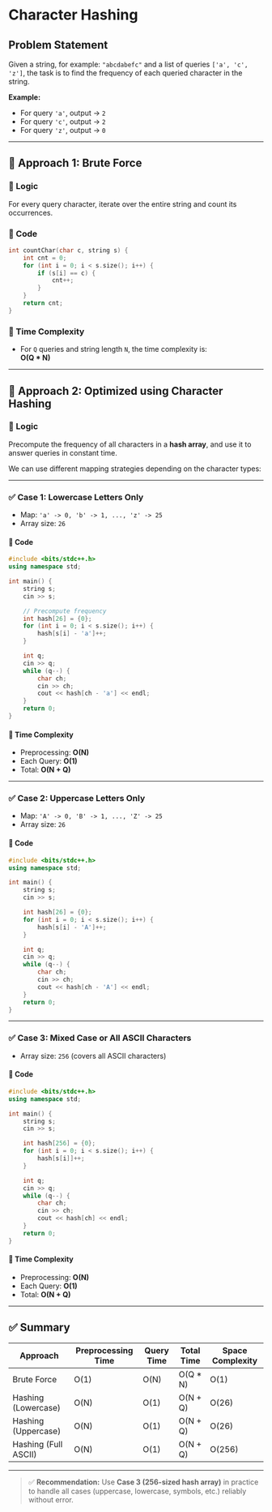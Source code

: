 
# Character Hashing

## Problem Statement

Given a string, for example: `"abcdabefc"` and a list of queries `['a', 'c', 'z']`, the task is to find the frequency of each queried character in the string.

**Example:**
- For query `'a'`, output → `2`
- For query `'c'`, output → `2`
- For query `'z'`, output → `0`

---

## 🔸 Approach 1: Brute Force

### 🔹 Logic

For every query character, iterate over the entire string and count its occurrences.

### 🔹 Code

```cpp
int countChar(char c, string s) {
    int cnt = 0;
    for (int i = 0; i < s.size(); i++) {
        if (s[i] == c) {
            cnt++;
        }
    }
    return cnt;
}
```

### 🔹 Time Complexity

- For `Q` queries and string length `N`, the time complexity is:  
  **O(Q * N)**

---

## 🔸 Approach 2: Optimized using Character Hashing

### 🔹 Logic

Precompute the frequency of all characters in a **hash array**, and use it to answer queries in constant time.

We can use different mapping strategies depending on the character types:

---

### ✅ Case 1: Lowercase Letters Only

- Map: `'a' -> 0, 'b' -> 1, ..., 'z' -> 25`  
- Array size: `26`

#### 🔹 Code

```cpp
#include <bits/stdc++.h>
using namespace std;

int main() {
    string s;
    cin >> s;

    // Precompute frequency
    int hash[26] = {0};
    for (int i = 0; i < s.size(); i++) {
        hash[s[i] - 'a']++;
    }

    int q;
    cin >> q;
    while (q--) {
        char ch;
        cin >> ch;
        cout << hash[ch - 'a'] << endl;
    }
    return 0;
}
```

#### 🔹 Time Complexity

- Preprocessing: **O(N)**
- Each Query: **O(1)**
- Total: **O(N + Q)**

---

### ✅ Case 2: Uppercase Letters Only

- Map: `'A' -> 0, 'B' -> 1, ..., 'Z' -> 25`  
- Array size: `26`

#### 🔹 Code

```cpp
#include <bits/stdc++.h>
using namespace std;

int main() {
    string s;
    cin >> s;

    int hash[26] = {0};
    for (int i = 0; i < s.size(); i++) {
        hash[s[i] - 'A']++;
    }

    int q;
    cin >> q;
    while (q--) {
        char ch;
        cin >> ch;
        cout << hash[ch - 'A'] << endl;
    }
    return 0;
}
```

---

### ✅ Case 3: Mixed Case or All ASCII Characters

- Array size: `256` (covers all ASCII characters)

#### 🔹 Code

```cpp
#include <bits/stdc++.h>
using namespace std;

int main() {
    string s;
    cin >> s;

    int hash[256] = {0};
    for (int i = 0; i < s.size(); i++) {
        hash[s[i]]++;
    }

    int q;
    cin >> q;
    while (q--) {
        char ch;
        cin >> ch;
        cout << hash[ch] << endl;
    }
    return 0;
}
```

#### 🔹 Time Complexity

- Preprocessing: **O(N)**
- Each Query: **O(1)**
- Total: **O(N + Q)**

---

## ✅ Summary

| Approach               | Preprocessing Time | Query Time | Total Time     | Space Complexity |
|------------------------|--------------------|------------|----------------|------------------|
| Brute Force            | O(1)               | O(N)       | O(Q * N)       | O(1)             |
| Hashing (Lowercase)    | O(N)               | O(1)       | O(N + Q)       | O(26)            |
| Hashing (Uppercase)    | O(N)               | O(1)       | O(N + Q)       | O(26)            |
| Hashing (Full ASCII)   | O(N)               | O(1)       | O(N + Q)       | O(256)           |

---

> ✅ **Recommendation:** Use **Case 3 (256-sized hash array)** in practice to handle all cases (uppercase, lowercase, symbols, etc.) reliably without error.
